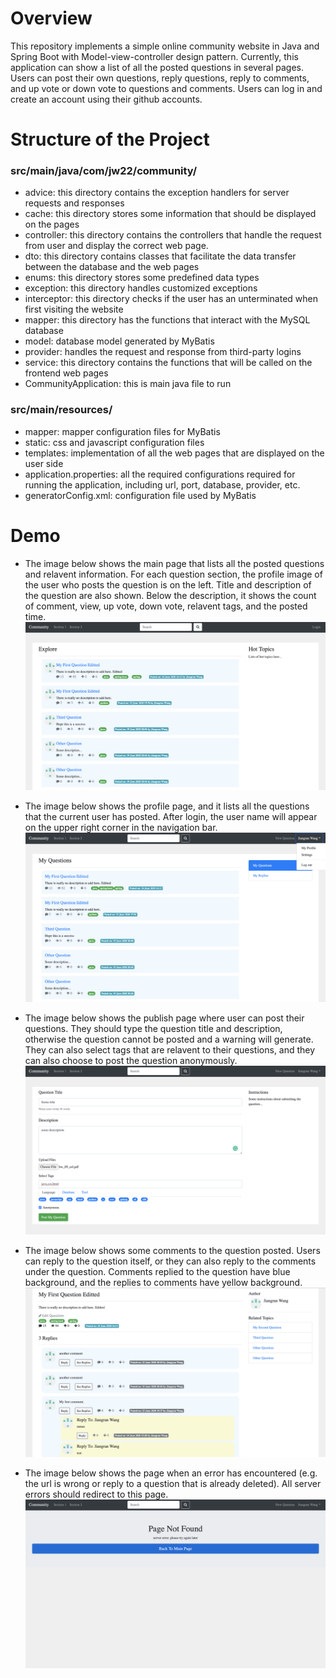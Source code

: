 # Overview
This repository implements a simple online community website in Java and Spring Boot
with Model-view-controller design pattern. Currently, this application can show a list
of all the posted questions in several pages. Users can post their own questions, reply
questions, reply to comments, and up vote or down vote to questions and comments. Users
can log in and create an account using their github accounts. 

# Structure of the Project
### src/main/java/com/jw22/community/
* advice: this directory contains the exception handlers for server requests and responses
* cache: this directory stores some information that should be displayed on the pages
* controller: this directory contains the controllers that handle the request from user and
display the correct web page.
* dto: this directory contains classes that facilitate the data transfer between the database and the web pages
* enums: this directory stores some predefined data types
* exception: this directory handles customized exceptions
* interceptor: this directory checks if the user has an unterminated when first visiting the website
* mapper: this directory has the functions that interact with the MySQL database
* model: database model generated by MyBatis
* provider: handles the request and response from third-party logins
* service: this directory contains the functions that will be called on the frontend web pages
* CommunityApplication: this is main java file to run

### src/main/resources/
* mapper: mapper configuration files for MyBatis
* static: css and javascript configuration files 
* templates: implementation of all the web pages that are displayed on the user side
* application.properties: all the required configurations required for running the application,
including url, port, database, provider, etc.
* generatorConfig.xml: configuration file used by MyBatis

# Demo
* The image below shows the main page that lists all the posted questions and relavent information.
For each question section, the profile image of the user who posts the question is on the left. Title 
and description of the question are also shown. Below the description, it shows the count of comment, view,
up vote, down vote, relavent tags, and the posted time.
![index.html](images/index.png?raw=true)

* The image below shows the profile page, and it lists all the questions that the current user has 
posted. After login, the user name will appear on the upper right corner in the navigation bar.
![profile.html](images/profile.png?raw=true)

* The image below shows the publish page where user can post their questions. They should type the question 
title and description, otherwise the question cannot be posted and a warning will generate. They can also 
select tags that are relavent to their questions, and they can also choose to post the question anonymously.
![publish.html](images/publish.png?raw=true)

* The image below shows some comments to the question posted. Users can reply to the question itself, or
they can also reply to the comments under the question. Comments replied to the question have blue background,
and the replies to comments have yellow background.
![question.html](images/question.png?raw=true)

* The image below shows the page when an error has encountered (e.g. the url is wrong or reply to a question
that is already deleted). All server errors should redirect to this page.
![error.html](images/error.png?raw=true)